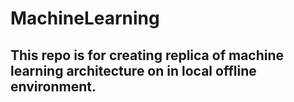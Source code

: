 # MachineLearning

## This repo is for creating replica of machine learning architecture on in local offline environment. 
